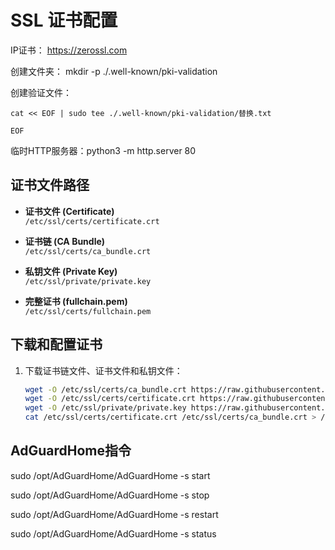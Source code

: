 # SSL 证书配置

IP证书： https://zerossl.com

创建文件夹： mkdir -p ./.well-known/pki-validation

创建验证文件：
```
cat << EOF | sudo tee ./.well-known/pki-validation/替换.txt

EOF
```
临时HTTP服务器：python3 -m http.server 80

## 证书文件路径

- **证书文件 (Certificate)**  
  `/etc/ssl/certs/certificate.crt`
  
- **证书链 (CA Bundle)**  
  `/etc/ssl/certs/ca_bundle.crt`
  
- **私钥文件 (Private Key)**  
  `/etc/ssl/private/private.key`
  
- **完整证书 (fullchain.pem)**  
  `/etc/ssl/certs/fullchain.pem`

## 下载和配置证书

1. 下载证书链文件、证书文件和私钥文件：
   ```bash
   wget -O /etc/ssl/certs/ca_bundle.crt https://raw.githubusercontent.com/passeway/root/refs/heads/main/ca_bundle.crt
   wget -O /etc/ssl/certs/certificate.crt https://raw.githubusercontent.com/passeway/root/refs/heads/main/certificate.crt
   wget -O /etc/ssl/private/private.key https://raw.githubusercontent.com/passeway/root/refs/heads/main/private.key
   cat /etc/ssl/certs/certificate.crt /etc/ssl/certs/ca_bundle.crt > /etc/ssl/certs/fullchain.pem
## AdGuardHome指令
sudo /opt/AdGuardHome/AdGuardHome -s start

sudo /opt/AdGuardHome/AdGuardHome -s stop

sudo /opt/AdGuardHome/AdGuardHome -s restart

sudo /opt/AdGuardHome/AdGuardHome -s status
